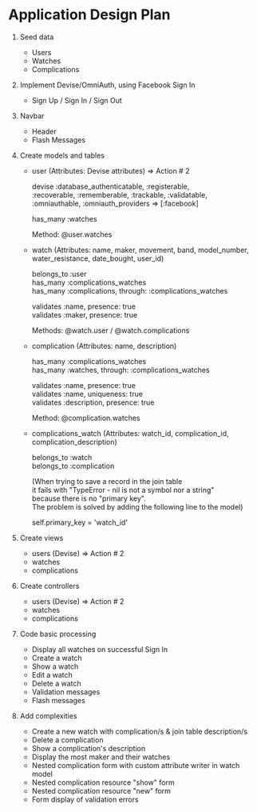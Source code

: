 # Application Design Plan

1. Seed data

    - Users  
    - Watches  
    - Complications  

2. Implement Devise/OmniAuth, using Facebook Sign In

    - Sign Up / Sign In / Sign Out  

3. Navbar

    - Header  
    - Flash Messages  

4. Create models and tables

    - user (Attributes: Devise attributes) => Action # 2  

        devise :database_authenticatable, :registerable,  
         :recoverable, :rememberable, :trackable, :validatable,  
         :omniauthable, :omniauth_providers => [:facebook]  

        has_many :watches  

        Method: @user.watches  

    - watch (Attributes: name, maker, movement, band, model_number, water_resistance, date_bought, user_id)  

         belongs_to :user  
         has_many :complications_watches  
         has_many :complications, through: :complications_watches  

         validates :name, presence: true  
         validates :maker, presence: true  

         Methods: @watch.user / @watch.complications   

    - complication (Attributes: name, description)  

       has_many :complications_watches  
       has_many :watches, through: :complications_watches  

       validates :name, presence: true  
       validates :name, uniqueness: true  
       validates :description, presence: true  

       Method: @complication.watches  

    - complications_watch (Attributes: watch_id, complication_id, complication_description)  

       belongs_to :watch  
       belongs_to :complication  

       (When trying to save a record in the join table  
        it fails with "TypeError - nil is not a symbol nor a string"  
        because there is no "primary key".  
        The problem is solved by adding the following line to the model)  

       self.primary_key = 'watch_id'  

5. Create views

    - users (Devise) => Action # 2  
    - watches  
    - complications  

6. Create controllers

    - users (Devise) => Action # 2  
    - watches  
    - complications  

7. Code basic processing

    - Display all watches on successful Sign In  
    - Create a watch  
    - Show a watch  
    - Edit a watch  
    - Delete a watch  
    - Validation messages  
    - Flash messages  

8. Add complexities

    - Create a new watch with complication/s & join table description/s  
    - Delete a complication  
    - Show a complication's description  
    - Display the most maker and their watches  
    - Nested complication form with custom attribute writer in watch model  
    - Nested complication resource "show" form  
    - Nested complication resource "new" form  
    - Form display of validation errors  
